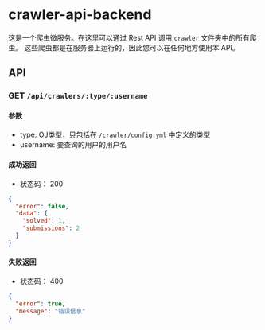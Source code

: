 crawler-api-backend
===

这是一个爬虫微服务。在这里可以通过 Rest API 调用 `crawler` 文件夹中的所有爬虫。
这些爬虫都是在服务器上运行的，因此您可以在任何地方使用本 API。

## API

### GET `/api/crawlers/:type/:username`

#### 参数
- type: OJ类型，只包括在 `/crawler/config.yml` 中定义的类型
- username: 要查询的用户的用户名

#### 成功返回

- 状态码： 200

```json
{
  "error": false,
  "data": {
    "solved": 1,
    "submissions": 2
  }
}
```

#### 失败返回

- 状态码： 400

```json
{
  "error": true,
  "message": "错误信息"
}
```